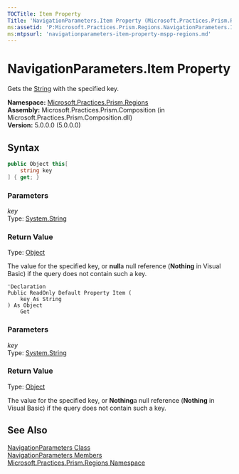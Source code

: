 ```yaml
---
TOCTitle: Item Property
Title: 'NavigationParameters.Item Property (Microsoft.Practices.Prism.Regions)'
ms:assetid: 'P:Microsoft.Practices.Prism.Regions.NavigationParameters.Item(System.String)'
ms:mtpsurl: 'navigationparameters-item-property-mspp-regions.md'
---
```


# NavigationParameters.Item Property

Gets the [String](http://msdn.microsoft.com/en-us/library/s1wwdcbf) with the specified key.

**Namespace:** [Microsoft.Practices.Prism.Regions](/patterns-practices/reference/eventbase-class-mspp-pubsubevents)<br/>
**Assembly:** Microsoft.Practices.Prism.Composition (in Microsoft.Practices.Prism.Composition.dll)<br/>
**Version:** 5.0.0.0 (5.0.0.0)

## Syntax

```C#
public Object this[
	string key
] { get; }
```

### Parameters

*key*  
Type: [System.String](http://msdn.microsoft.com/en-us/library/s1wwdcbf)

### Return Value

Type: [Object](http://msdn.microsoft.com/en-us/library/e5kfa45b)

The value for the specified key, or **null**a null reference (**Nothing** in Visual Basic) if the query does not contain such a key.

```VB
'Declaration
Public ReadOnly Default Property Item ( 
	key As String
) As Object
	Get
```

### Parameters

*key*  
Type: [System.String](http://msdn.microsoft.com/en-us/library/s1wwdcbf)

### Return Value

Type: [Object](http://msdn.microsoft.com/en-us/library/e5kfa45b)

The value for the specified key, or **Nothing**a null reference (**Nothing** in Visual Basic) if the query does not contain such a key.

## See Also

[NavigationParameters Class](/patterns-practices/reference/navigationparameters-class-mspp-regions)<br/>
[NavigationParameters Members](/patterns-practices/reference/navigationparameters-members-mspp-regions)<br/>
[Microsoft.Practices.Prism.Regions Namespace](/patterns-practices/reference/eventbase-class-mspp-pubsubevents)<br/>